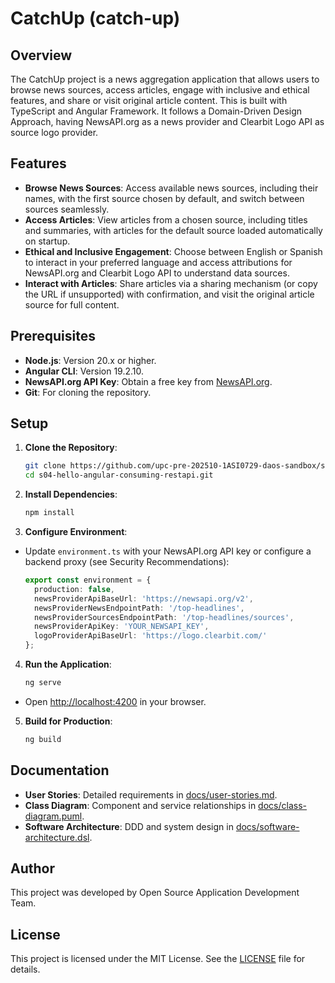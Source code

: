 # CatchUp (catch-up)

## Overview

The CatchUp project is a news aggregation application that allows users to browse news sources, access articles, engage with inclusive and ethical features, and share or visit original article content. This is built with TypeScript and Angular Framework. It follows a Domain-Driven Design Approach, having NewsAPI.org as a news provider and Clearbit Logo API as source logo provider.

## Features

- **Browse News Sources**: Access available news sources, including their names, with the first source chosen by default, and switch between sources seamlessly.
- **Access Articles**: View articles from a chosen source, including titles and summaries, with articles for the default source loaded automatically on startup.
- **Ethical and Inclusive Engagement**: Choose between English or Spanish to interact in your preferred language and access attributions for NewsAPI.org and Clearbit Logo API to understand data sources.
- **Interact with Articles**: Share articles via a sharing mechanism (or copy the URL if unsupported) with confirmation, and visit the original article source for full content.

## Prerequisites

- **Node.js**: Version 20.x or higher.
- **Angular CLI**: Version 19.2.10.
- **NewsAPI.org API Key**: Obtain a free key from [NewsAPI.org](https://newsapi.org).
- **Git**: For cloning the repository.

## Setup

1. **Clone the Repository**:
   ```bash
   git clone https://github.com/upc-pre-202510-1ASI0729-daos-sandbox/s04-hello-angular-consuming-restapi.git
   cd s04-hello-angular-consuming-restapi.git
   ```

2. **Install Dependencies**:
   ```bash
   npm install
   ```

3. **Configure Environment**:

  - Update `environment.ts` with your NewsAPI.org API key or configure a backend proxy (see Security Recommendations):
    ```typescript
    export const environment = {
      production: false,
      newsProviderApiBaseUrl: 'https://newsapi.org/v2',
      newsProviderNewsEndpointPath: '/top-headlines',
      newsProviderSourcesEndpointPath: '/top-headlines/sources',
      newsProviderApiKey: 'YOUR_NEWSAPI_KEY',
      logoProviderApiBaseUrl: 'https://logo.clearbit.com/'
    };
    ```

4. **Run the Application**:
   ```bash
   ng serve
   ```
  - Open [http://localhost:4200](http://localhost:4200) in your browser.

5. **Build for Production**:
   ```bash
   ng build
   ```

## Documentation

- **User Stories**: Detailed requirements in [docs/user-stories.md](docs/user-stories.md).
- **Class Diagram**: Component and service relationships in [docs/class-diagram.puml](docs/class-diagram.puml).
- **Software Architecture**: DDD and system design in [docs/software-architecture.dsl](docs/software-architecture.dsl).

## Author
This project was developed by Open Source Application Development Team.

## License

This project is licensed under the MIT License. See the [LICENSE](LICENSE.md) file for details.
